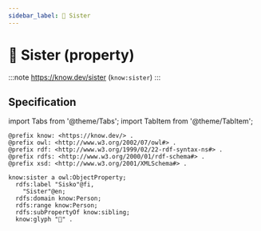 ```yaml
---
sidebar_label: 👧 Sister
---
```


# 👧 Sister (property)

:::note
https://know.dev/sister
(`know:sister`)
:::

## Specification

import Tabs from '@theme/Tabs';
import TabItem from '@theme/TabItem';

<Tabs>
<TabItem value="turtle" label="Turtle">

```turtle
@prefix know: <https://know.dev/> .
@prefix owl: <http://www.w3.org/2002/07/owl#> .
@prefix rdf: <http://www.w3.org/1999/02/22-rdf-syntax-ns#> .
@prefix rdfs: <http://www.w3.org/2000/01/rdf-schema#> .
@prefix xsd: <http://www.w3.org/2001/XMLSchema#> .

know:sister a owl:ObjectProperty;
  rdfs:label "Sisko"@fi,
    "Sister"@en;
  rdfs:domain know:Person;
  rdfs:range know:Person;
  rdfs:subPropertyOf know:sibling;
  know:glyph "👧" .

```

</TabItem>
</Tabs>
